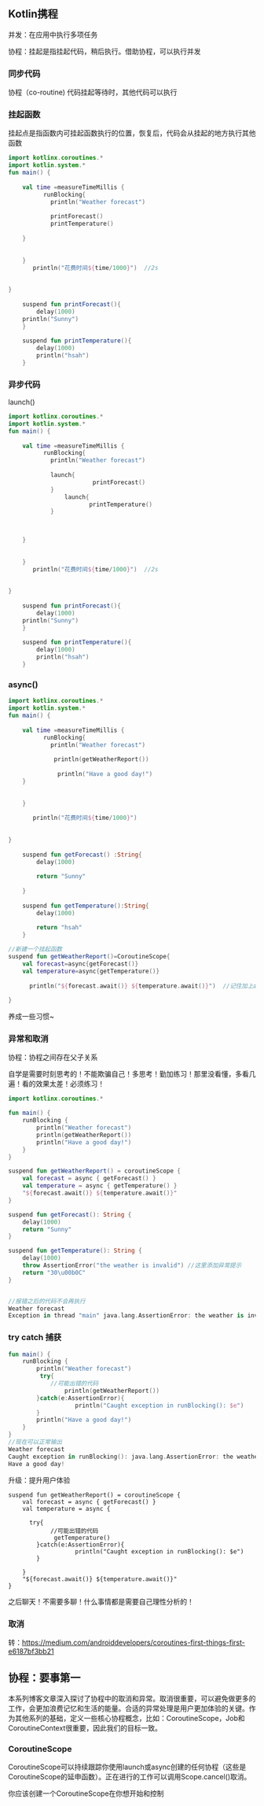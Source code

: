 ## Kotlin携程

并发：在应用中执行多项任务

协程：挂起是指挂起代码，稍后执行。借助协程，可以执行并发

### 同步代码

协程（co-routine)  代码挂起等待时，其他代码可以执行

### 挂起函数



挂起点是指函数内可挂起函数执行的位置，恢复后，代码会从挂起的地方执行其他函数

```kotlin
import kotlinx.coroutines.*
import kotlin.system.*
fun main() {
    
    val time =measureTimeMillis {
          runBlocking{
            println("Weather forecast")
            
            printForecast()
            printTemperature()
            
    }
       
        
    }
       println("花费时间${time/1000}")  //2s
    
  
}
    
    suspend fun printForecast(){
        delay(1000)
    println("Sunny")
    }
    
    suspend fun printTemperature(){
        delay(1000)
        println("hsah")
    }


```

### 异步代码

launch()

```kotlin
import kotlinx.coroutines.*
import kotlin.system.*
fun main() {
    
    val time =measureTimeMillis {
          runBlocking{
            println("Weather forecast")
            
            launch{
                        printForecast()
            }
                launch{
                       printTemperature()
            }


            
    }
       
        
    }
       println("花费时间${time/1000}")  //2s
    
  
}
    
    suspend fun printForecast(){
        delay(1000)
    println("Sunny")
    }
    
    suspend fun printTemperature(){
        delay(1000)
        println("hsah")
    }


```

### async()

```kotlin
import kotlinx.coroutines.*
import kotlin.system.*
fun main() {
    
    val time =measureTimeMillis {
          runBlocking{
            println("Weather forecast")
              
             println(getWeatherReport())
            
              println("Have a good day!")    
    }
      
        
    }
         
       println("花费时间${time/1000}")
    
  
}
    
    suspend fun getForecast() :String{
        delay(1000)
        
        return "Sunny"
  
    }
    
    suspend fun getTemperature():String{
        delay(1000)
      
        return "hsah"
    }

//新建一个挂起函数
suspend fun getWeatherReport()=CoroutineScope{
    val forecast=async{getForecast()}
    val temperature=async{getTemperature()}
    
      println("${forecast.await()} ${temperature.await()}")  //记住加上await()
            
}

```

养成一些习惯~  

### 异常和取消

协程：协程之间存在父子关系

自学是需要时刻思考的！不能欺骗自己！多思考！勤加练习！那里没看懂，多看几遍！看的效果太差！必须练习！

```kotlin
import kotlinx.coroutines.*

fun main() {
    runBlocking {
        println("Weather forecast")
        println(getWeatherReport())
        println("Have a good day!")
    }
}

suspend fun getWeatherReport() = coroutineScope {
    val forecast = async { getForecast() }
    val temperature = async { getTemperature() }
    "${forecast.await()} ${temperature.await()}"
}

suspend fun getForecast(): String {
    delay(1000)
    return "Sunny"
}

suspend fun getTemperature(): String {
    delay(1000)
    throw AssertionError("the weather is invalid") //这里添加异常提示
    return "30\u00b0C"
}


//报错之后的代码不会再执行
Weather forecast
Exception in thread "main" java.lang.AssertionError: the weather is invalid
```

### try catch 捕获

```kotlin
fun main() {
    runBlocking {
        println("Weather forecast")
         try{
            //可能出错的代码
                println(getWeatherReport())
        }catch(e:AssertionError){
                   println("Caught exception in runBlocking(): $e")
        }
        println("Have a good day!")
    }
}
//现在可以正常输出
Weather forecast
Caught exception in runBlocking(): java.lang.AssertionError: the weather is invalid
Have a good day!
```

升级：提升用户体验

```
suspend fun getWeatherReport() = coroutineScope {
    val forecast = async { getForecast() }
    val temperature = async {
    
      try{
            //可能出错的代码
             getTemperature()
        }catch(e:AssertionError){
                   println("Caught exception in runBlocking(): $e")
        }
    
    }
    "${forecast.await()} ${temperature.await()}"
}
```

之后聊天！不需要多聊！什么事情都是需要自己理性分析的！



### 取消

转：https://medium.com/androiddevelopers/coroutines-first-things-first-e6187bf3bb21

## 协程：要事第一

本系列博客文章深入探讨了协程中的取消和异常。取消很重要，可以避免做更多的工作，会更加浪费记忆和生活的能量。合适的异常处理是用户更加体验的关键。作为其他系列的基础，定义一些核心协程概念，比如：CoroutineScope，Job和CoroutineContext很重要，因此我们的目标一致。

### CoroutineScope

CoroutineScope可以持续跟踪你使用launch或async创建的任何协程（这些是CoroutineScope的延申函数）。正在进行的工作可以调用Scope.cancel()取消。

你应该创建一个CoroutineScope在你想开始和控制

